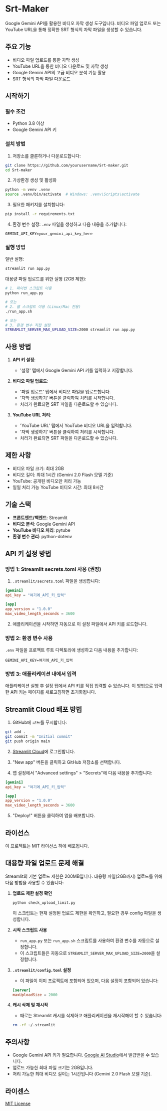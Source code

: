 # Srt-Maker

Google Gemini API를 활용한 비디오 자막 생성 도구입니다. 비디오 파일 업로드 또는 YouTube URL을 통해 정확한 SRT 형식의 자막 파일을 생성할 수 있습니다.

## 주요 기능

- 비디오 파일 업로드를 통한 자막 생성
- YouTube URL을 통한 비디오 다운로드 및 자막 생성
- Google Gemini API의 고급 비디오 분석 기능 활용
- SRT 형식의 자막 파일 다운로드

## 시작하기

### 필수 조건

- Python 3.8 이상
- Google Gemini API 키

### 설치 방법

1. 저장소를 클론하거나 다운로드합니다:
```bash
git clone https://github.com/yourusername/Srt-maker.git
cd Srt-maker
```

2. 가상환경 생성 및 활성화
```bash
python -m venv .venv
source .venv/bin/activate  # Windows: .venv\Scripts\activate
```

3. 필요한 패키지를 설치합니다:
```bash
pip install -r requirements.txt
```

4. 환경 변수 설정: 
`.env` 파일을 생성하고 다음 내용을 추가합니다:
```
GEMINI_API_KEY=your_gemini_api_key_here
```

### 실행 방법

일반 실행:
```bash
streamlit run app.py
```

대용량 파일 업로드를 위한 실행 (2GB 제한):
```bash
# 1. 파이썬 스크립트 이용
python run_app.py

# 또는
# 2. 쉘 스크립트 이용 (Linux/Mac 전용)
./run_app.sh

# 또는
# 3. 환경 변수 직접 설정
STREAMLIT_SERVER_MAX_UPLOAD_SIZE=2000 streamlit run app.py
```

## 사용 방법

1. **API 키 설정**:
   - '설정' 탭에서 Google Gemini API 키를 입력하고 저장합니다.

2. **비디오 파일 업로드**:
   - '파일 업로드' 탭에서 비디오 파일을 업로드합니다.
   - '자막 생성하기' 버튼을 클릭하여 처리를 시작합니다.
   - 처리가 완료되면 SRT 파일을 다운로드할 수 있습니다.

3. **YouTube URL 처리**:
   - 'YouTube URL' 탭에서 YouTube 비디오 URL을 입력합니다.
   - '자막 생성하기' 버튼을 클릭하여 처리를 시작합니다.
   - 처리가 완료되면 SRT 파일을 다운로드할 수 있습니다.

## 제한 사항

- 비디오 파일 크기: 최대 2GB
- 비디오 길이: 최대 1시간 (Gemini 2.0 Flash 모델 기준)
- YouTube: 공개된 비디오만 처리 가능
- 일일 처리 가능 YouTube 비디오 시간: 최대 8시간

## 기술 스택

- **프론트엔드/백엔드**: Streamlit
- **비디오 분석**: Google Gemini API
- **YouTube 비디오 처리**: pytube
- **환경 변수 관리**: python-dotenv

## API 키 설정 방법

### 방법 1: Streamlit secrets.toml 사용 (권장)

1. `.streamlit/secrets.toml` 파일을 생성합니다:

```toml
[gemini]
api_key = "여기에_API_키_입력"

[app]
app_version = "1.0.0"
max_video_length_seconds = 3600
```

2. 애플리케이션을 시작하면 자동으로 이 설정 파일에서 API 키를 로드합니다.

### 방법 2: 환경 변수 사용

`.env` 파일을 프로젝트 루트 디렉토리에 생성하고 다음 내용을 추가합니다:

```
GEMINI_API_KEY=여기에_API_키_입력
```

### 방법 3: 애플리케이션 내에서 입력

애플리케이션 실행 후 설정 탭에서 API 키를 직접 입력할 수 있습니다. 이 방법으로 입력한 API 키는 페이지를 새로고침하면 초기화됩니다.

## Streamlit Cloud 배포 방법

1. GitHub에 코드를 푸시합니다:
```bash
git add .
git commit -m "Initial commit"
git push origin main
```

2. [Streamlit Cloud](https://streamlit.io/cloud)에 로그인합니다.

3. "New app" 버튼을 클릭하고 GitHub 저장소를 선택합니다.

4. 앱 설정에서 "Advanced settings" > "Secrets"에 다음 내용을 추가합니다:
```toml
[gemini]
api_key = "여기에_API_키_입력"

[app]
app_version = "1.0.0"
max_video_length_seconds = 3600
```

5. "Deploy!" 버튼을 클릭하여 앱을 배포합니다.

## 라이선스

이 프로젝트는 MIT 라이선스 하에 배포됩니다. 

## 대용량 파일 업로드 문제 해결

Streamlit의 기본 업로드 제한은 200MB입니다. 대용량 파일(2GB까지) 업로드를 위해 다음 방법을 사용할 수 있습니다:

1. **업로드 제한 설정 확인**
   ```bash
   python check_upload_limit.py
   ```
   이 스크립트는 현재 설정된 업로드 제한을 확인하고, 필요한 경우 config 파일을 생성합니다.

2. **시작 스크립트 사용**
   - `run_app.py` 또는 `run_app.sh` 스크립트를 사용하여 환경 변수를 자동으로 설정합니다.
   - 이 스크립트들은 자동으로 `STREAMLIT_SERVER_MAX_UPLOAD_SIZE=2000`을 설정합니다.

3. **`.streamlit/config.toml` 설정**
   - 이 파일이 이미 프로젝트에 포함되어 있으며, 다음 설정이 포함되어 있습니다:
   ```toml
   [server]
   maxUploadSize = 2000
   ```

4. **캐시 삭제 및 재시작**
   - 때로는 Streamlit 캐시를 삭제하고 애플리케이션을 재시작해야 할 수 있습니다:
   ```bash
   rm -rf ~/.streamlit
   ```

## 주의사항

- Google Gemini API 키가 필요합니다. [Google AI Studio](https://makersuite.google.com/app/apikey)에서 발급받을 수 있습니다.
- 업로드 가능한 최대 파일 크기는 2GB입니다.
- 처리 가능한 최대 비디오 길이는 1시간입니다 (Gemini 2.0 Flash 모델 기준).

## 라이센스

[MIT License](LICENSE) 